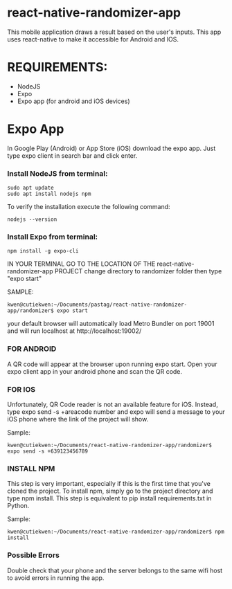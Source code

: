 # react-native-randomizer-app

This mobile application draws a result based on the user's inputs. 
This app uses react-native to make it accessible for Android and IOS.

# REQUIREMENTS:
* NodeJS 
* Expo
* Expo app (for android and iOS devices)

# Expo App
In Google Play (Android) or App Store (iOS) download the expo app. 
Just type expo client in search bar and click enter. 

### Install NodeJS from terminal:
```
sudo apt update
sudo apt install nodejs npm
```

To verify the installation execute the following command:
```
nodejs --version
```

### Install Expo from terminal: 
```
npm install -g expo-cli
```

IN YOUR TERMINAL GO TO THE LOCATION OF THE react-native-randomizer-app PROJECT
change directory to randomizer folder
then type "expo start"

SAMPLE:
```
kwen@cutiekwen:~/Documents/pastag/react-native-randomizer-app/randomizer$ expo start
```

your default browser will automatically load Metro Bundler on port 19001 and will run localhost at  http://localhost:19002/


### FOR ANDROID
A QR code will appear at the browser upon running expo start. 
Open your expo client app in your android phone and scan the QR code.  

### FOR IOS
Unfortunately, QR Code reader is not an available feature for iOS.
Instead, type expo send -s +areacode number and expo will send a message to your iOS phone where the link of the project will show.

Sample:
```
kwen@cutiekwen:~/Documents/react-native-randomizer-app/randomizer$ expo send -s +639123456789
```

### INSTALL NPM
This step is very important, especially if this is the first time that you've cloned the project. 
To install npm, simply go to the project directory and type npm install. 
This step is equivalent to pip install requirements.txt in Python.

Sample:
```
kwen@cutiekwen:~/Documents/react-native-randomizer-app/randomizer$ npm install
```

### Possible Errors
Double check that your phone and the server belongs to the same wifi host to avoid errors in running the app.



